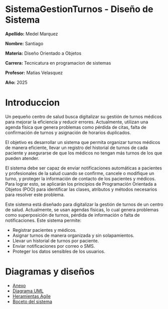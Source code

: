 # **SistemaGestionTurnos - Diseño de Sistema**

**Apellido:** Medel Marquez

**Nombre:** Santiago 

**Materia:** Diseño Orientado a Objetos

**Carrera:**  Tecnicatura en programacion de sistemas 

**Profesor:** Matias Velasquez

**Año:** 2025

# **Introduccion**

Un pequeño centro de salud busca digitalizar su gestión de turnos médicos para mejorar la eficiencia y reducir errores. Actualmente, utilizan una agenda física que genera problemas como pérdida de citas, falta de confirmación de turnos y asignación de horarios duplicados. 

El objetivo es desarrollar un sistema que permita organizar turnos médicos de manera eficiente, llevar un registro del historial de turnos de cada paciente y asegurarse de que los médicos no tengan más turnos de los que pueden atender. 

El sistema debe ser capaz de enviar notificaciones automáticas a pacientes y profesionales de la salud cuando se confirme, cancele o modifique un turno, y proteger la información de contacto de los pacientes y médicos. Para lograr esto, se aplicarán los principios de Programación Orientada a Objetos (POO) para identificar las clases, atributos y métodos necesarios para resolver este problema.

Este sistema está diseñado para digitalizar la gestión de turnos de un centro de salud. Actualmente, se usan agendas físicas, lo cual genera problemas como superposición de turnos, pérdida de información o falta de notificaciones. Este sistema permite:

- Registrar pacientes y médicos.
- Asignar turnos de manera organizada y sin solapamientos.
- Llevar un historial de turnos por paciente.
- Enviar notificaciones por correo o SMS.
- Proteger los datos sensibles de los usuarios.

# **Diagramas y diseños**
*  [Anexo](https://github.com/santimarM/SistemaGestionTurnos/blob/main/anexos.md)
*  [Diagrama UML](https://github.com/santimarM/SistemaGestionTurnos/blob/main/diagramasUML.md)
*  [Heramientas Agile](https://github.com/santimarM/SistemaGestionTurnos/blob/main/herramientas_agile.md)
*  [Boceto del sistema](https://github.com/santimarM/SistemaGestionTurnos/blob/main/boceto%20final.png)


